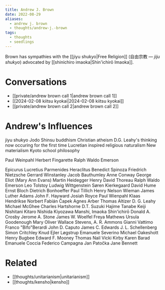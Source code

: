 ```yaml
---
title: Andrew J. Brown
date: 2022-08-29
aliases:
  - andrew j. brown
  - thoughts/andrew-j.-brown
tags:
  - thoughts
  - seedlings
---
```

Brown has sympathies with the [[jiyu shukyo|Free Religion]] (自由宗教 — _jiju shukyo_) advocated by [[shinichiro imaoka|Shin'ichirō Imaoka]].

# Conversations

- [[private/andrew brown call 1|andrew brown call 1]]
- [[2024-02-08 kiitsu kyokai|2024-02-08 kiitsu kyokai]]
- [[private/andrew brown call 2|andrew brown call 2]]

# Andrew's Influences

jiyu shukyo
Jodo Shinsu buddhism
Christian atheism
D.G. Leahy's thinking now occuring for the first time
Lucretian inspired religious naturalism
New materialism
Kyoto school philosophy

Paul Weinpahl
Herbert Fingarette
Ralph Waldo Emerson

Epicurus
Lucretius
Parmenides
Heraclitus
Benedict Spinoza
Friedrich Nietzsche
Gerrard Winstanley
Jacob Bauthumley
Anne Conway
George Eliot (Mary Ann Evans)
Martin Heidegger
Henry David Thoreau
Ralph Waldo Emerson
Leo Tolstoy
Ludwig Wittgenstein
Søren Kierkegaard
David Hume
Ernst Bloch
Dietrich Bonhoeffer
Paul Tillich
Henry Nelson Wieman
James Luther Adams
John F. Hayward
Josiah Royce
Paul Wienpahl
Klaas Hendrikse
Norbert Fabián Čapek
Agnes Arber
Thomas Altizer
D. G. Leahy
Michael McGhee
Charles Hartshorne
D.T. Suzuki
Hajime Tanabe
Keiji Nishitani
Kitaro Nishida
Kiyozawa Manshi,
Imaoka Shin'ichirō
Donald A. Crosby
Jerome A. Stone
James W. Woelfel
Freya Mathews
Ursula Goodenough
Mary Oliver
Wallace Stevens,
A. R. Ammons
Gianni Vattimo
Franco "Bifo"Berardi
John D. Caputo
James C. Edwards
J. L. Schellenberg
Simon Critchley
Knud Ejler Løgstrup
Emanuele Severino
Michael Oakeshott
Henry Bugbee
Edward F. Mooney
Thomas Nail
Vicki Kirby
Karen Barad
Emanuele Coccia
Federico Campagna
Jan Patočka
Jane Bennett

# Related

- [[thoughts/unitarianism|unitarianism]]
- [[thoughts/kensho|kensho]]